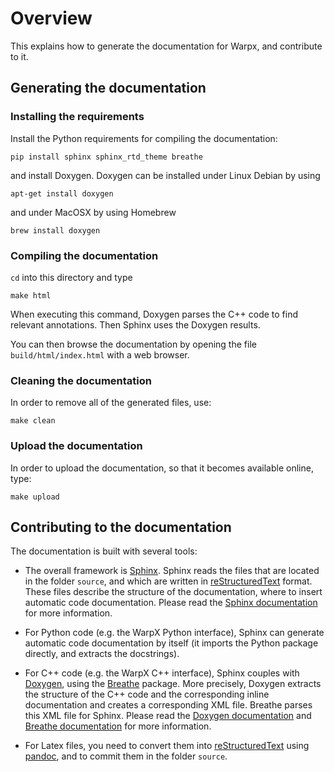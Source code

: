 # Overview

This explains how to generate the documentation for Warpx, and contribute to it.

## Generating the documentation

### Installing the requirements

Install the Python requirements for compiling the documentation:
```
pip install sphinx sphinx_rtd_theme breathe
```
and install Doxygen. Doxygen can be installed under Linux Debian by using
```
apt-get install doxygen
```
and under MacOSX by using Homebrew
```
brew install doxygen
```

### Compiling the documentation

`cd` into this directory and type
```
make html
```

When executing this command, Doxygen parses the C++ code to find relevant annotations. Then Sphinx uses the Doxygen results.

You can then browse the documentation by opening the file `build/html/index.html` with a web browser.

### Cleaning the documentation

In order to remove all of the generated files, use:
```
make clean
```

### Upload the documentation

In order to upload the documentation, so that it becomes available online, type:
```
make upload
```

## Contributing to the documentation

The documentation is built with several tools:

- The overall framework is [Sphinx](http://www.sphinx-doc.org/en/stable/intro.html). Sphinx reads the files that are located in the folder `source`, and which are written in [reStructuredText](http://docutils.sourceforge.net/rst.html) format. These files describe the structure of the documentation, where to insert automatic code documentation. Please read the [Sphinx documentation](http://www.sphinx-doc.org/en/stable/intro.html) for more information.

- For Python code (e.g. the WarpX Python interface), Sphinx can generate automatic code documentation by itself (it imports the Python package directly, and extracts the docstrings).

- For C++ code (e.g. the WarpX C++ interface), Sphinx couples with [Doxygen](http://www.stack.nl/~dimitri/doxygen/), using the [Breathe](https://breathe.readthedocs.io/en/latest/) package. More precisely, Doxygen extracts the structure of the C++ code and the corresponding inline documentation and creates a corresponding XML file. Breathe parses this XML file for Sphinx. Please read the [Doxygen documentation](http://www.stack.nl/~dimitri/doxygen/manual/index.html) and [Breathe documentation](https://breathe.readthedocs.io/en/latest/) for more information.

- For Latex files, you need to convert them into [reStructuredText](http://docutils.sourceforge.net/rst.html) using [pandoc](http://pandoc.org/), and to commit them in the folder `source`.
